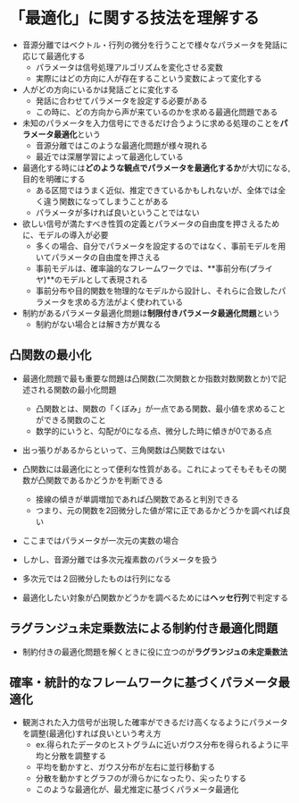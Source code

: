 
# 「最適化」に関する技法を理解する

- 音源分離ではベクトル・行列の微分を行うことで様々なパラメータを発話に応じて最適化する
  - パラメータは信号処理アルゴリズムを変化させる変数
  - 実際にはどの方向に人が存在するこという変数によって変化する
- 人がどの方向にいるかは発話ごとに変化する
  - 発話に合わせてパラメータを設定する必要がある
  - この時に、どの方向から声が来ているのかを求める最適化問題である
- 未知のパラメータを入力信号にできるだけ合うように求める処理のことを**パラメータ最適化**という
  - 音源分離ではこのような最適化問題が様々現れる
  - 最近では深層学習によって最適化している
- 最適化する時には**どのような観点でパラメータを最適化するか**が大切になる,目的を明確にする
  - ある区間ではうまく近似、推定できているかもしれないが、全体では全く違う関数になってしまうことがある
  - パラメータが多ければ良いということではない
- 欲しい信号が満たすべき性質の定義とパラメータの自由度を押さえるために、モデルの導入が必要
  - 多くの場合、自分でパラメータを設定するのではなく、事前モデルを用いてパラメータの自由度を押さえる
  - 事前モデルは、確率論的なフレームワークでは、**事前分布(プライヤ)**のモデルとして表現される
  - 事前分布や目的関数を物理的なモデルから設計し、それらに合致したパラメータを求める方法がよく使われている
- 制約があるパラメータ最適化問題は**制限付きパラメータ最適化問題**という
  - 制約がない場合とは解き方が異なる
## 凸関数の最小化
- 最適化問題で最も重要な問題は凸関数(二次関数とか指数対数関数とか)で記述される関数の最小化問題
  - 凸関数とは、関数の「くぼみ」が一点である関数、最小値を求めることができる関数のこと
  - 数学的にいうと、勾配が0になる点、微分した時に傾きが0である点
- 出っ張りがあるからといって、三角関数は凸関数ではない
- 凸関数には最適化にとって便利な性質がある。これによってそもそもその関数が凸関数であるかどうかを判断できる
  - 接線の傾きが単調増加であれば凸関数であると判別できる
  - つまり、元の関数を2回微分した値が常に正であるかどうかを調べれば良い

- ここまではパラメータが一次元の実数の場合
- しかし、音源分離では多次元複素数のパラメータを扱う
- 多次元では２回微分したものは行列になる
- 最適化したい対象が凸関数かどうかを調べるためには**ヘッセ行列**で判定する

## ラグランジュ未定乗数法による制約付き最適化問題
- 制約付きの最適化問題を解くときに役に立つのが**ラグランジュの未定乗数法**

## 確率・統計的なフレームワークに基づくパラメータ最適化
- 観測された入力信号が出現した確率ができるだけ高くなるようにパラメータを調整(最適化)すれば良いという考え方
  - ex.得られたデータのヒストグラムに近いガウス分布を得られるように平均と分散を調整する
  - 平均を動かすと、ガウス分布が左右に並行移動する
  - 分散を動かすとグラフのが滑らかになったり、尖ったりする
  - このような最適化が、最尤推定に基づくパラメータ最適化
